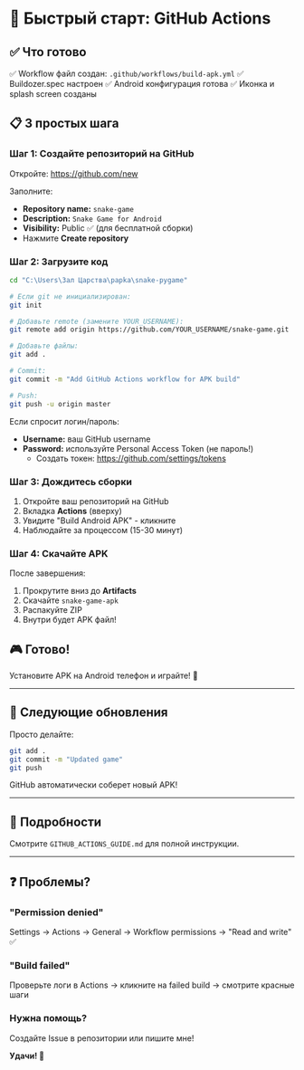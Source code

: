 # 🚀 Быстрый старт: GitHub Actions

## ✅ Что готово

✅ Workflow файл создан: `.github/workflows/build-apk.yml`
✅ Buildozer.spec настроен
✅ Android конфигурация готова
✅ Иконка и splash screen созданы

## 📋 3 простых шага

### Шаг 1: Создайте репозиторий на GitHub

Откройте: https://github.com/new

Заполните:
- **Repository name:** `snake-game`
- **Description:** `Snake Game for Android`
- **Visibility:** Public ✅ (для бесплатной сборки)
- Нажмите **Create repository**

### Шаг 2: Загрузите код

```bash
cd "C:\Users\Зал Царства\papka\snake-pygame"

# Если git не инициализирован:
git init

# Добавьте remote (замените YOUR_USERNAME):
git remote add origin https://github.com/YOUR_USERNAME/snake-game.git

# Добавьте файлы:
git add .

# Commit:
git commit -m "Add GitHub Actions workflow for APK build"

# Push:
git push -u origin master
```

Если спросит логин/пароль:
- **Username:** ваш GitHub username
- **Password:** используйте Personal Access Token (не пароль!)
  - Создать токен: https://github.com/settings/tokens

### Шаг 3: Дождитесь сборки

1. Откройте ваш репозиторий на GitHub
2. Вкладка **Actions** (вверху)
3. Увидите "Build Android APK" - кликните
4. Наблюдайте за процессом (15-30 минут)

### Шаг 4: Скачайте APK

После завершения:
1. Прокрутите вниз до **Artifacts**
2. Скачайте `snake-game-apk`
3. Распакуйте ZIP
4. Внутри будет APK файл!

## 🎮 Готово!

Установите APK на Android телефон и играйте! 🐍

---

## 🔄 Следующие обновления

Просто делайте:
```bash
git add .
git commit -m "Updated game"
git push
```

GitHub автоматически соберет новый APK!

---

## 📖 Подробности

Смотрите `GITHUB_ACTIONS_GUIDE.md` для полной инструкции.

---

## ❓ Проблемы?

### "Permission denied"
Settings → Actions → General → Workflow permissions → "Read and write" ✅

### "Build failed"
Проверьте логи в Actions → кликните на failed build → смотрите красные шаги

### Нужна помощь?
Создайте Issue в репозитории или пишите мне!

**Удачи! 🚀**
